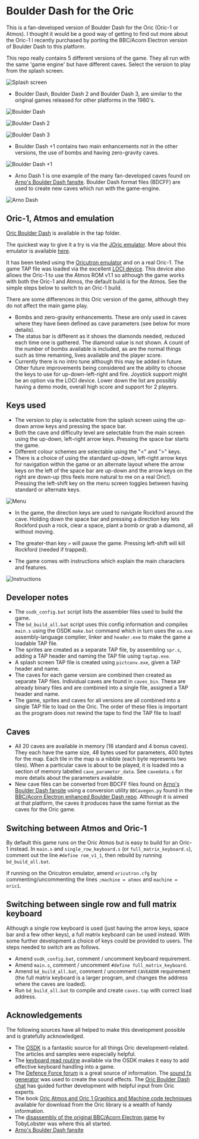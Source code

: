 # Boulder Dash for the Oric
This is a fan-developed version of Boulder Dash for the Oric (Oric-1 or Atmos).
I thought it would be a good way of getting to find out more about the Oric-1 I recently purchased by porting the BBC/Acorn Electron version of Boulder Dash to this platform.

This repo really contains 5 different versions of the game. They all run with the same 'game engine' but have different caves. Select the version to play from the splash screen.

![Splash screen](./docs/BDver.png)

- Boulder Dash, Boulder Dash 2 and Boulder Dash 3, are similar to the original games released for other platforms in the 1980's.

![Boulder Dash](./docs/BD1.png)

![Boulder Dash 2](./docs/BD2.png)

![Boulder Dash 3](./docs/BD3.png)

- Boulder Dash +1 contains two main enhancements not in the other versions, the use of bombs and having zero-gravity caves.

![Boulder Dash +1](./docs/BDP1.png)

- Arno Dash 1 is one example of the many fan-developed caves found on [Arno's Boulder Dash fansite](https://www.boulder-dash.nl/). Boulder Dash format files (BDCFF) are used to create new caves which run with the game-engine.

![Arno Dash](./docs/AD1.png)


## Oric-1, Atmos and emulation
[Oric Boulder Dash](./tap/BOULDERDASH.tap) is available in the tap folder.

The quickest way to give it a try is via the [JOric emulator](https://oric.games/?url=https://raw.github.com/raspberrypioneer/OricBoulderDash/master/tap/BOULDERDASH.tap). More about this emulator is available [here](https://github.com/lanceewing/joric).

It has been tested using the [Oricutron emulator](https://osdk.org/index.php?page=documentation&subpage=oricutron) and on a real Oric-1. The game TAP file was loaded via the excellent [LOCI device](https://github.com/sodiumlb/loci-hardware/wiki/LOCI-User-Manual). This device also allows the Oric-1 to use the Atmos ROM v1.1 so although the game works with both the Oric-1 and Atmos, the default build is for the Atmos. See the simple steps below to switch to an Oric-1 build.

There are some differences in this Oric version of the game, although they do not affect the main game play.
- Bombs and zero-gravity enhancements. These are only used in caves where they have been defined as cave parameters (see below for more details).
- The status bar is different as it shows the diamonds needed, reduced each time one is gathered. The diamond value is not shown. A count of the number of bombs available is included, as are the normal things such as time remaining, lives available and the player score.
- Currently there is no intro tune although this may be added in future. Other future improvements being considered are the ability to choose the keys to use for up-down-left-right and fire. Joystick support might be an option via the LOCI device. Lower down the list are possibly having a demo mode, overall high score and support for 2 players.

## Keys used
- The version to play is selectable from the splash screen using the up-down arrow keys and pressing the space bar.
- Both the cave and difficulty level are selectable from the main screen using the up-down, left-right arrow keys. Pressing the space bar starts the game.
- Different colour schemes are selectable using the "<" and ">" keys.
- There is a choice of using the standard up-down, left-right arrow keys for navigation within the game or an alternate layout where the arrow keys on the left of the space bar are up-down and the arrow keys on the right are down-up (this feels more natural to me on a real Oric!). Pressing the left-shift key on the menu screen toggles between having standard or alternate keys.

![Menu](./docs/MENU.png)

- In the game, the direction keys are used to navigate Rockford around the cave. Holding down the space bar and pressing a direction key lets Rockford push a rock, clear a space, plant a bomb or grab a diamond, all without moving.
- The greater-than key `>` will pause the game. Pressing left-shift will kill Rockford (needed if trapped).

- The game comes with instructions which explain the main characters and features.

![Instructions](./docs/INSTRUCT.png)

## Developer notes
- The `osdk_config.bat` script lists the assembler files used to build the game.
- The `bd_build_all.bat` script uses this config information and compiles `main.s` using the OSDK `make.bat` command which in turn uses the `xa.exe` assembly-language complier, linker and `header.exe` to make the game a loadable TAP file.
- The sprites are created as a separate TAP file, by assembling `spr.s`, adding a TAP header and naming the TAP file using `taptap.exe`.
- A splash screen TAP file is created using `pictconv.exe`, given a TAP header and name.
- The caves for each game version are combined then created as separate TAP files. Individual caves are found in `caves_bin`. These are already binary files and are combined into a single file, assigned a TAP header and name.
- The game, sprites and caves for all versions are all combined into a single TAP file to load on the Oric. The order of these files is important as the program does not rewind the tape to find the TAP file to load!

## Caves
- All 20 caves are available in memory (16 standard and 4 bonus caves). They each have the same size, 48 bytes used for parameters, 400 bytes for the map. Each tile in the map is a nibble (each byte represents two tiles). When a particular cave is about to be played, it is loaded into a section of memory labelled `cave_parameter_data`. See `cavedata.s` for more details about the parameters available. 
- New cave files can be converted from BDCFF files found on [Arno's Boulder Dash fansite](https://www.boulder-dash.nl/) using a conversion utility `BDCavegen.py` found in the [BBC/Acorn Electron enhanced Boulder Dash repo](https://github.com/raspberrypioneer/BoulderDash). Although it is aimed at that platform, the caves it produces have the same format as the caves for the Oric game.

## Switching between Atmos and Oric-1
By default this game runs on the Oric Atmos but is easy to build for an Oric-1 instead. In `main.s` and `single_row_keyboard.s` (or `full_matrix_keyboard.s`), comment out the line `#define rom_v1_1`, then rebuild by running `bd_build_all.bat`.

If running on the Oricutron emulator, amend `oricutron.cfg` by commenting/uncommenting the lines `;machine = atmos` and `machine = oric1`.

## Switching between single row and full matrix keyboard
Although a single row keyboard is used (just having the arrow keys, space bar and a few other keys), a full matrix keyboard can be used instead. With some further development a choice of keys could be provided to users. The steps needed to switch are as follows.
- Amend `osdk_config.bat`, comment / uncomment keyboard requirement.
- Amend `main.s`, comment / uncomment `#define full_matrix_keyboard`.
- Amend `bd_build_all.bat`, comment / uncomment `CAVEADDR` requirement (the full matrix keyboard is a larger program, and changes the address where the caves are loaded).
- Run `bd_build_all.bat` to compile and create `caves.tap` with correct load address.

## Acknowledgements
The following sources have all helped to make this development possible and is gratefully acknowledged.
- The [OSDK](https://osdk.org/index.php) is a fantastic source for all things Oric development-related. The articles and samples were especially helpful.
- The [keyboard read routine](https://github.com/Oric-Software-Development-Kit/Oric-Software/tree/master/routines/single_row_keyboard_read) available via the OSDK makes it easy to add effective keyboard handling into a game.
- The [Defence Force forum](https://forum.defence-force.org/index.php) is a great source of information. The [sound fx generator](https://forum.defence-force.org/viewtopic.php?t=2280) was used to create the sound effects. The [Oric Boulder Dash chat](https://forum.defence-force.org/viewtopic.php?t=2714) has guided further development with helpful input from Oric experts.
- The book [Oric Atmos and Oric 1 Graphics and Machine code techniques](https://library.defence-force.org/index.php?content=any&type=book&author=GeoffPhillips&page=books) available for download from the Oric library is a wealth of handy information.
- The [disassembly of the original BBC/Acorn Electron game](https://github.com/TobyLobster/Boulderdash) by TobyLobster was where this all started.
- [Arno's Boulder Dash fansite](https://www.boulder-dash.nl/)
